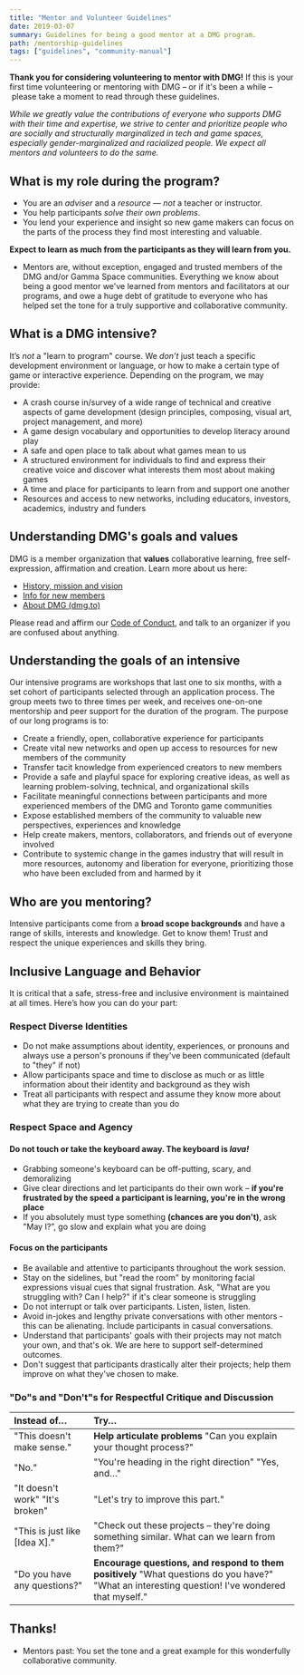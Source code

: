 ```yaml
---
title: "Mentor and Volunteer Guidelines"
date: 2019-03-07
summary: Guidelines for being a good mentor at a DMG program.
path: /mentorship-guidelines
tags: ["guidelines", "community-manual"]
---
```


**Thank you for considering volunteering to mentor with DMG!** If this is your first time volunteering or mentoring with DMG – or if it's been a while – please take a moment to read through these guidelines.

_While we greatly value the contributions of everyone who supports DMG with their time and expertise, we strive to center and prioritize people who are socially and structurally marginalized in tech and game spaces, especially gender-marginalized and racialized people. We expect all mentors and volunteers to do the same._

## What is my role during the program?

- You are an _adviser_ and a _resource_ — _not_ a teacher or instructor.
- You help participants _solve their own problems_.
- You lend your experience and insight so new game makers can focus on the parts of the process they find most interesting and valuable.

**Expect to learn as much from the participants as they will learn from you.**

- Mentors are, without exception, engaged and trusted members of the DMG and/or Gamma Space communities. Everything we know about being a good mentor we've learned from mentors and facilitators at our programs, and owe a huge debt of gratitude to everyone who has helped set the tone for a truly supportive and collaborative community.

## What is a DMG intensive?

It’s _not_ a "learn to program" course. We _don’t_ just teach a specific development environment or language, or how to make a certain type of game or interactive experience. Depending on the program, we may provide:

- A crash course in/survey of a wide range of technical and creative aspects of game development \(design principles, composing, visual art, project management, and more\)
- A game design vocabulary and opportunities to develop literacy around play
- A safe and open place to talk about what games mean to us
- A structured environment for individuals to find and express their creative voice and discover what interests them most about making games
- A time and place for participants to learn from and support one another
- Resources and access to new networks, including educators, investors, academics, industry and funders

## Understanding DMG's goals and values

DMG is a member organization that **values** collaborative learning, free self-expression, affirmation and creation. Learn more about us here:

- [History, mission and vision](/manual/about-dmg/)
- [Info for new members](/manual/index/)
- [About DMG (dmg.to)](https://dmg.to/about)

Please read and affirm our [Code of Conduct](/manual/code-of-conduct/), and talk to an organizer if you are confused about anything.

## Understanding the goals of an intensive

Our intensive programs are workshops that last one to six months, with a set cohort of participants selected through an application process. The group meets two to three times per week, and receives one-on-one mentorship and peer support for the duration of the program. The purpose of our long programs is to:

- Create a friendly, open, collaborative experience for participants
- Create vital new networks and open up access to resources for new members of the community
- Transfer tacit knowledge from experienced creators to new members
- Provide a safe and playful space for exploring creative ideas, as well as learning problem-solving, technical, and organizational skills
- Facilitate meaningful connections between participants and more experienced members of the DMG and Toronto game communities
- Expose established members of the community to valuable new perspectives, experiences and knowledge
- Help create makers, mentors, collaborators, and friends out of everyone involved
- Contribute to systemic change in the games industry that will result in more resources, autonomy and liberation for everyone, prioritizing those who have been excluded from and harmed by it

## Who are you mentoring?

Intensive participants come from a **broad scope backgrounds** and have a range of skills, interests and knowledge. Get to know them! Trust and respect the unique experiences and skills they bring.

## Inclusive Language and Behavior

It is critical that a safe, stress-free and inclusive environment is maintained at all times. Here’s how you can do your part:

### Respect Diverse Identities

- Do not make assumptions about identity, experiences, or pronouns and always use a person's pronouns if they've been communicated \(default to "they" if not\)
- Allow participants space and time to disclose as much or as little information about their identity and background as they wish
- Treat all participants with respect and assume they know more about what they are trying to create than you do

### Respect Space and Agency

#### Do not touch or take the keyboard away. The keyboard is _lava!_

- Grabbing someone's keyboard can be off-putting, scary, and demoralizing
- Give clear directions and let participants do their own work – **if you're frustrated by the speed a participant is learning, you're in the wrong place**
- If you absolutely must type something **\(chances are you don't\)**, ask "May I?”, go slow and explain what you are doing

#### Focus on the participants

- Be available and attentive to participants throughout the work session.
- Stay on the sidelines, but "read the room" by monitoring facial expressions visual cues that signal frustration. Ask, "What are you struggling with? Can I help?" if it's clear someone is struggling
- Do not interrupt or talk over participants. Listen, listen, listen.
- Avoid in-jokes and lengthy private conversations with other mentors - this can be alienating. Include participants in casual conversations.
- Understand that participants' goals with their projects may not match your own, and that's ok. We are here to support self-determined outcomes.
- Don't suggest that participants drastically alter their projects; help them improve on what they've chosen to make.

### "Do"s and "Don't"s for Respectful Critique and Discussion

| Instead of…                     | Try…                                                                                                                                             |
| :------------------------------ | :----------------------------------------------------------------------------------------------------------------------------------------------- |
| "This doesn't make sense."      | **Help articulate problems** "Can you explain your thought process?"                                                                             |
| "No."                           | "You're heading in the right direction" "Yes, and…"                                                                                              |
| "It doesn't work" "It's broken" | "Let's try to improve this part."                                                                                                                |
| "This is just like \[Idea X\]." | "Check out these projects – they're doing something similar. What can we learn from them?"                                                       |
| "Do you have any questions?"    | **Encourage questions, and respond to them positively** "What questions do you have?" "What an interesting question! I've wondered that myself." |

## Thanks!

- Mentors past: You set the tone and a great example for this wonderfully collaborative community.
